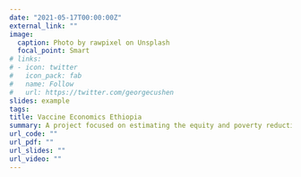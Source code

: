 ```yaml
---
date: "2021-05-17T00:00:00Z"
external_link: ""
image:
  caption: Photo by rawpixel on Unsplash
  focal_point: Smart
# links:
# - icon: twitter
#   icon_pack: fab
#   name: Follow
#   url: https://twitter.com/georgecushen
slides: example
tags:
title: Vaccine Economics Ethiopia
summary: A project focused on estimating the equity and poverty reduction benefits of vaccines in Ethiopia, and on pursuing a set of corresponding extended cost-effectiveness analysis economic evaluations.
url_code: ""
url_pdf: ""
url_slides: ""
url_video: ""
---
```



